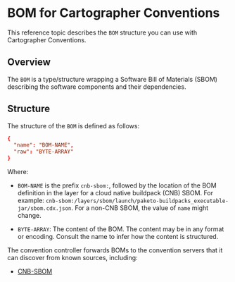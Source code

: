 # BOM for Cartographer Conventions

This reference topic describes the `BOM` structure you can use with Cartographer Conventions.

## Overview

The `BOM` is a type/structure wrapping a Software Bill of Materials (SBOM) describing the software
components and their dependencies.

## Structure

The structure of the `BOM` is defined as follows:

```toml
{
  "name": "BOM-NAME",
  "raw": "BYTE-ARRAY"
}
```

Where:

- `BOM-NAME` is the prefix `cnb-sbom:`, followed by the location of the BOM definition in the layer
  for a cloud native buildpack (CNB) SBOM.
  For example: `cnb-sbom:/layers/sbom/launch/paketo-buildpacks_executable-jar/sbom.cdx.json`.
  For a non-CNB SBOM, the value of `name` might change.

- `BYTE-ARRAY`: The content of the BOM. The content may be in any format or encoding.
  Consult the name to infer how the content is structured.

The convention controller forwards BOMs to the convention servers that it can discover from known
sources, including:

- [CNB-SBOM](https://github.com/buildpacks/rfcs/blob/main/text/0095-sbom.md)
